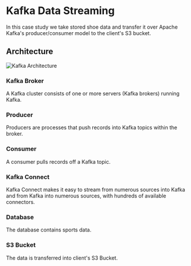 # Kafka Data Streaming
In this case study we take stored shoe data and transfer it over Apache Kafka's producer/consumer model to the client's S3 bucket.

## Architecture
![Kafka Architecture](https://i.ibb.co/R4DvKck/Kafka-drawio.png "Kafka Architecture")


### Kafka Broker
A Kafka cluster consists of one or more servers (Kafka brokers) running Kafka.

### Producer
Producers are processes that push records into Kafka topics within the broker.

### Consumer
A consumer pulls records off a Kafka topic.

### Kafka Connect
Kafka Connect makes it easy to stream from numerous sources into Kafka and from Kafka into numerous sources, with hundreds of available connectors.

### Database
The database contains sports data.

### S3 Bucket
The data is transferred into client's S3 Bucket.




